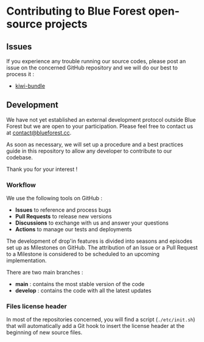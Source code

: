 # Contributing to Blue Forest open-source projects

## Issues

If you experience any trouble running our source codes, please post an issue on the concerned GitHub repository and we will do our best to process it :
- [kiwi-bundle](https://github.com/blue-forest/kiwi-bundle/issues/new)

## Development

We have not yet established an external development protocol outside Blue Forest but we are open to your participation. Please feel free to contact us at contact@blueforest.cc.

As soon as necessary, we will set up a procedure and a best practices guide in this repository to allow any developer to contribute to our codebase.

Thank you for your interest !

### Workflow

We use the following tools on GitHub :
- **Issues** to reference and process bugs
- **Pull Requests** to release new versions
- **Discussions** to exchange with us and answer your questions
- **Actions** to manage our tests and deployments

The development of drop'in features is divided into seasons and episodes set up as Milestones on GitHub. The attribution of an Issue or a Pull Request to a Milestone is considered to be scheduled to an upcoming implementation.

There are two main branches :
- **main** : contains the most stable version of the code
- **develop** : contains the code with all the latest updates

### Files license header

In most of the repositories concerned, you will find a script (`./etc/init.sh`) that will automatically add a Git hook to insert the license header at the beginning of new source files.
